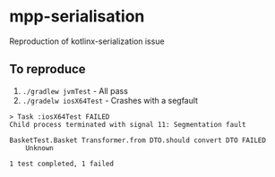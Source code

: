 # mpp-serialisation
Reproduction of kotlinx-serialization issue

## To reproduce

1. `./gradlew jvmTest` - All pass
2. `./gradelw iosX64Test` - Crashes with a segfault

```shell
> Task :iosX64Test FAILED
Child process terminated with signal 11: Segmentation fault

BasketTest.Basket Transformer.from DTO.should convert DTO FAILED
    Unknown

1 test completed, 1 failed
```
